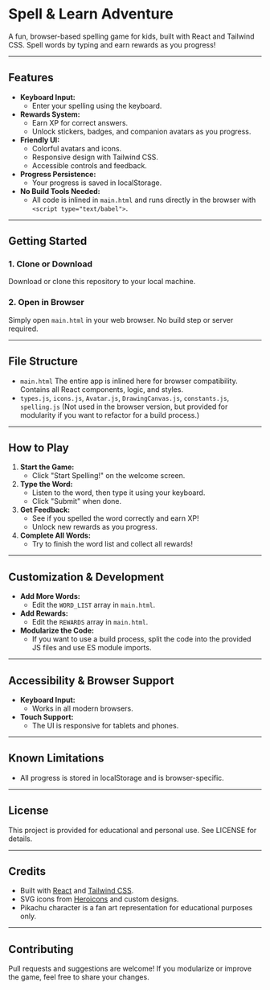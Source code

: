 # Spell & Learn Adventure

A fun, browser-based spelling game for kids, built with React and Tailwind CSS. Spell words by typing and earn rewards as you progress!

---

## Features

- **Keyboard Input:**
  - Enter your spelling using the keyboard.
- **Rewards System:**
  - Earn XP for correct answers.
  - Unlock stickers, badges, and companion avatars as you progress.
- **Friendly UI:**
  - Colorful avatars and icons.
  - Responsive design with Tailwind CSS.
  - Accessible controls and feedback.
- **Progress Persistence:**
  - Your progress is saved in localStorage.
- **No Build Tools Needed:**
  - All code is inlined in `main.html` and runs directly in the browser with `<script type="text/babel">`.

---

## Getting Started

### 1. Clone or Download

Download or clone this repository to your local machine.

### 2. Open in Browser

Simply open `main.html` in your web browser. No build step or server required.

---

## File Structure

- `main.html`
  The entire app is inlined here for browser compatibility. Contains all React components, logic, and styles.
- `types.js`, `icons.js`, `Avatar.js`, `DrawingCanvas.js`, `constants.js`, `spelling.js`
  (Not used in the browser version, but provided for modularity if you want to refactor for a build process.)

---

## How to Play

1. **Start the Game:**
   - Click "Start Spelling!" on the welcome screen.
2. **Type the Word:**
   - Listen to the word, then type it using your keyboard.
   - Click "Submit" when done.
3. **Get Feedback:**
   - See if you spelled the word correctly and earn XP!
   - Unlock new rewards as you progress.
4. **Complete All Words:**
   - Try to finish the word list and collect all rewards!

---

## Customization & Development

- **Add More Words:**
  - Edit the `WORD_LIST` array in `main.html`.
- **Add Rewards:**
  - Edit the `REWARDS` array in `main.html`.
- **Modularize the Code:**
  - If you want to use a build process, split the code into the provided JS files and use ES module imports.

---

## Accessibility & Browser Support

- **Keyboard Input:**
  - Works in all modern browsers.
- **Touch Support:**
  - The UI is responsive for tablets and phones.

---

## Known Limitations

- All progress is stored in localStorage and is browser-specific.

---

## License

This project is provided for educational and personal use. See LICENSE for details.

---

## Credits

- Built with [React](https://reactjs.org/) and [Tailwind CSS](https://tailwindcss.com/).
- SVG icons from [Heroicons](https://heroicons.com/) and custom designs.
- Pikachu character is a fan art representation for educational purposes only.

---

## Contributing

Pull requests and suggestions are welcome! If you modularize or improve the game, feel free to share your changes.
